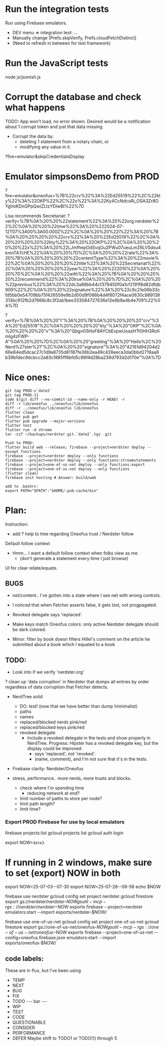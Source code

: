 
# Run the integration tests
Run using Firebase emulators.
- DEV menu => integration test: ...
- Manually change [Prefs.skipVerify, Prefs.cloudFetchDistinct]
- (Need to refresh in between for test framework)
# Run the JavaScript tests
node js/jsonish.js
# Corrupt the database and check what happens
TODO: App won't load, no error shown. Desired would be a notification about 1 corrupt token and 
just that data missing.
- Corrupt the data by:
  - deleting 1 statement from a notary chain, or 
  - modifying any value in it.


?fire=emulator&skipCredentialsDisplay
# Emulator simpsonsDemo from PROD
?fire=emulator&oneofus=%7B%22crv%22%3A%22Ed25519%22%2C%22kty%22%3A%22OKP%22%2C%22x%22%3A%22Ky4CcNdcoRi_OSA3Zr8OYgVoKDnGPpQwiZLtzYDIwBI%22%7D

Lisa recommends Secretariat:
?verify=%7B%0A%20%20%22statement%22%3A%20%22org.nerdster%22%2C%0A%20%20%22time%22%3A%20%222024-07-12T07%3A00%3A00.000Z%22%2C%0A%20%20%22I%22%3A%20%7B%0A%20%20%20%20%22crv%22%3A%20%22Ed25519%22%2C%0A%20%20%20%20%22kty%22%3A%20%22OKP%22%2C%0A%20%20%20%20%22x%22%3A%20%22LJmfhepOdSvqOu2PWu07ueuLmZ6LVSdsu4kmnTA7cHE%22%0A%20%20%7D%2C%0A%20%20%22rate%22%3A%20%7B%0A%20%20%20%20%22contentType%22%3A%20%22movie%22%2C%0A%20%20%20%20%22title%22%3A%20%22Secretariat%22%2C%0A%20%20%20%20%22year%22%3A%20%222010%22%0A%20%20%7D%2C%0A%20%20%22with%22%3A%20%7B%0A%20%20%20%20%22recommend%22%3A%20true%0A%20%20%7D%2C%0A%20%20%22previous%22%3A%20%22dc3a88bb44cf379450f0a1cf2191f8d82dfdb909%22%2C%0A%20%20%22signature%22%3A%20%22c9c21e06b33cfd5bb0e54709bb75f426559e9b2d00d9f066b4d4f8072f4ace0630c989138313bc912fb2d7666c8c3f2ab1bee333084727636e12e6b8a4b4e709%22%0A%7D

?verify=%7B%0A%20%20"I"%3A%20%7B%0A%20%20%20%20"crv"%3A%20"Ed25519"%2C%0A%20%20%20%20"kty"%3A%20"OKP"%2C%0A%20%20%20%20"x"%3A%20"QbgvG5HoF8AYCbEvpwUoazHTt0HH3RofimIg4zFWP-A"%0A%20%20%7D%2C%0A%20%20"greeting"%3A%20"Hello%2C%20Nerd%27ster%21"%2C%0A%20%20"signature"%3A%20"42161d94204d266e84ed5dcac27c1d9a8735d81187fe36b2ea49c428eeca3da0bbd2719aa8b39b1dec9dcbcc2a83c1885ff6bfd5c96f4d28ba239d793d2d170e"%0A%7D

# Nice ones:
```
git tag PROD-v`date2`
git tag PROD-11
code $(git diff --no-commit-id --name-only -r HEAD) -r
diff -r lib/oneofus ../oneofus/lib/oneofus
diff -r ../oneofus/lib/oneofus lib/oneofus
flutter clean
flutter pub get
flutter pub upgrade --major-versions
flutter test
flutter run -d chrome
tar -czf ~/backups/nerdster.git.`date2`.tgz .git
```

```
Push to PROD:
flutter build web --release; firebase --project=nerdster deploy --except functions
firebase --project=nerdster deploy --only functions
firebase --project=nerdster deploy --only functions:streamstatements
firebase --project=one-of-us-net deploy --only functions:export
firebase --project=one-of-us-net deploy --only functions
(flutter clean)
firebase init hosting # Answer: build/web

add to .bashrc:
export PATH="$PATH":"$HOME/.pub-cache/bin"
```

# Plan:

Instruction:
- add ? help to tree regarding Oneofus trust / Nerdster follow

Default follow context
- Hmm... I want a default follow context when folks view as me.
  - (don't generate a statement every time I just browse)

UI for clear relate/equate.

## BUGS

- net/content.. I've gotten into a state where I see net with wrong controls.

- I noticed that when Fetcher asserts false, it gets lost, not progpagated.

- Revoked delegate says 'replaced'.

- Make keys match Oneofus colors: only active Nerdster delegate should
  be dark colored.

- Minor: filter by book doesn filters Hillel's comment on the article he
  submitted about a book which I equated to a book

## TODO:

- Look into if we verify 'nerdster.org'

? clean up 'data corruption' in Nerdster that dumps all entries by
  order regardless of data corruption that Fetcher detects.

- NerdTree solid
  - DO: test! (now that we have better than dump !minimalist)
  - paths
  - names
  - replaced/blocked nerds pink/red
  - replaced/blocked keys pink/red
  - revoked delegate
    - Include a revoked delegate in the tests and show properly in NerdTree.
      Progress: Hipster has a revoked delegate key, but the display could be
        improved:
        - says 'replaced', not 'revoked'.
        - (name, comment), and I'm not sure that it's in the tests.

- Firebase clarity: Nerdster/Oneofus 

- stress, performance.. more nerds, more trusts and blocks.
  - check where I'm spending time
    - reducing network at end?
  - limit number of paths to store per node?
  - limit path length?
  - limit time?

### Export PROD Firebase for use by local emulators
firebase projects:list
gcloud projects list
gcloud auth login

export NOW=`date3`
# If running in 2 windows, make sure to set (export) NOW in both
export NOW=25-07-03--07-30
export NOW=25-07-28--06-56
echo $NOW

firebase use nerdster
gcloud config set project nerdster
gcloud firestore export gs://nerdster/nerdster-$NOW
gsutil -m cp -r gs://nerdster/nerdster-$NOW exports
firebase --project=nerdster emulators:start --import exports/nerdster-$NOW/

firebase use one-of-us-net
gcloud config set project one-of-us-net
gcloud firestore export gs://one-of-us-net/oneofus-$NOW
gsutil -m cp -r gs://one-of-us-net/oneofus-$NOW exports
firebase --project=one-of-us-net --config=oneofus.firebase.json emulators:start --import exports/oneofus-$NOW/



## code labels:
These are in flux, but I've been using
- TEMP
- NEXT
- BUG
- FIX
- TODO
--- bar --- 
- WIP
- TEST
- CODE
- QUESTIONABLE
- CONSIDER
- PERFORMANCE
- DEFER
Maybe shift to TODO1 or TODO(1) through 5 
